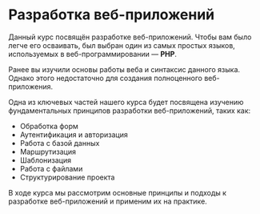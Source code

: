 # Разработка веб-приложений

Данный курс посвящён разработке веб-приложений. Чтобы вам было легче его осваивать, был выбран один из самых простых языков, используемых в веб-программировании — **PHP**.

Ранее вы изучили основы работы веба и синтаксис данного языка. Однако этого недостаточно для создания полноценного веб-приложения. 

Одна из ключевых частей нашего курса будет посвящена изучению фундаментальных принципов разработки веб-приложений, таких как:

- Обработка форм
- Аутентификация и авторизация
- Работа с базой данных
- Маршрутизация
- Шаблонизация
- Работа с файлами
- Структурирование проекта

В ходе курса мы рассмотрим основные принципы и подходы к разработке веб-приложений и применим их на практике.